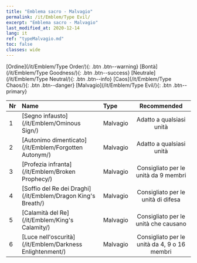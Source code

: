```yaml
---
title: "Emblema sacro - Malvagio"
permalink: /it/Emblem/Type Evil/
excerpt: "Emblema sacro - Malvagio"
last_modified_at: 2020-12-14
lang: it
ref: "typeMalvagio.md"
toc: false
classes: wide
---
```


  [Ordine](/it/Emblem/Type Order/){: .btn .btn--warning}   [Bontà](/it/Emblem/Type Goodness/){: .btn .btn--success}   [Neutrale](/it/Emblem/Type Neutral/){: .btn .btn--info}   [Caos](/it/Emblem/Type Chaos/){: .btn .btn--danger}   [Malvagio](/it/Emblem/Type Evil/){: .btn .btn--primary} 

  |  Nr  |             Name            |    Type    |   Recommended   |
  |:-----|:----------------------------|:-----------|:---------------:|
  | 1 | [Segno infausto](/it/Emblem/Ominous Sign/) | Malvagio | Adatto a qualsiasi unità | 
  | 2 | [Autonimo dimenticato](/it/Emblem/Forgotten Autonym/) | Malvagio | Adatto a qualsiasi unità | 
  | 3 | [Profezia infranta](/it/Emblem/Broken Prophecy/) | Malvagio | Consigliato per le unità da 9 membri | 
  | 4 | [Soffio del Re dei Draghi](/it/Emblem/Dragon King's Breath/) | Malvagio | Consigliato per le unità di difesa | 
  | 5 | [Calamità del Re](/it/Emblem/King's Calamity/) | Malvagio | Consigliato per le unità che causano <Combustione> | 
  | 6 | [Luce nell'oscurità](/it/Emblem/Darkness Enlightenment/) | Malvagio | Consigliato per le unità da 4, 9 o 16 membri | 

